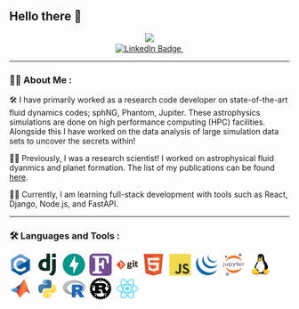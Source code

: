 ## Hello there 👋

<!--
**danelsender/danelsender** is a ✨ _special_ ✨ repository because its `README.md` (this file) appears on your GitHub profile.

Here are some ideas to get you started:

- 🔭 I’m currently working on ...
- 🌱 I’m currently learning ...
- 👯 I’m looking to collaborate on ...
- 🤔 I’m looking for help with ...
- 💬 Ask me about ...
- 📫 How to reach me: ...
- 😄 Pronouns: ...
- ⚡ Fun fact: ...
-->

<div id="header" align="center">
  <img src="https://media0.giphy.com/media/v1.Y2lkPTc5MGI3NjExZTd0cmpsMmZ3YzJ6anpvZDJvYzA2c3B4OTJneWdhbmdjbXJqYzl5bSZlcD12MV9pbnRlcm5hbF9naWZfYnlfaWQmY3Q9Zw/3ov9jNziFTMfzSumAw/giphy.webp" width="300"/>
</div>
<div id="linkedin badge" align="center">
  <a href="https://www.linkedin.com/in/daniel-elsender-4a248b325/">
    <img src="https://img.shields.io/badge/LinkedIn-blue?logo=linkedin&logoColor=white&style=for-the-badge" title="Daniel's LinkedIn profile" alt="LinkedIn Badge"/>
    <img src="https://komarev.com/ghpvc/?username=danelsender&style=flat-square&color=blue" alt=""/>
  </a>
</div>

---

### :man_technologist: About Me :
🛠️ I have primarily worked as a research code developer on state-of-the-art fluid dynamics codes; sphNG, Phantom, Jupiter. These astrophysics simulations are done on high performance computing (HPC) facilities. Alongside this I have worked on the data analysis of large simulation data sets to uncover the secrets within!

👨‍🔬 Previously, I was a research scientist! I worked on astrophysical fluid dyanmics and planet formation. The list of my publications can be found <a href="https://ui.adsabs.harvard.edu/search/q=author%3Aelsender"> here</a>.

👨‍🎓 Currently, I am learning full-stack development with tools such as React, Django, Node.js, and FastAPI.

---

### :hammer_and_wrench: Languages and Tools :
<div>
  <img src="https://github.com/devicons/devicon/blob/master/icons/c/c-original.svg" title="C" alt="C lang logo" height="40"/>&nbsp;
  <img src="https://github.com/devicons/devicon/blob/master/icons/django/django-plain.svg" title="Django" alt="Django logo" height="40"/>&nbsp;
  <img src="https://github.com/devicons/devicon/blob/master/icons/fastapi/fastapi-original.svg" title="fastAPI" alt="fastAPI logo" height="40"/>&nbsp;
  <img src="https://github.com/devicons/devicon/blob/master/icons/fortran/fortran-original.svg" title="FORTRAN" alt="FORTRAN logo" height="40"/>&nbsp;
  <img src="https://github.com/devicons/devicon/blob/master/icons/git/git-original-wordmark.svg" title="git" alt="git logo" height="40"/>&nbsp;
  <img src="https://github.com/devicons/devicon/blob/master/icons/html5/html5-original.svg" title="HTML5" alt="HTML" width="40" height="40"/>&nbsp;
  <img src="https://github.com/devicons/devicon/blob/master/icons/javascript/javascript-original.svg" title="JavaScript" alt="JavaScript" width="40" height="40"/>&nbsp;
  <img src="https://github.com/devicons/devicon/blob/master/icons/jquery/jquery-original.svg" title="jQuery" alt="jQuery logo" height="40"/>&nbsp;
  <img src="https://github.com/devicons/devicon/blob/master/icons/jupyter/jupyter-original-wordmark.svg" title="jupyter" alt="jupyter logo" height="40"/>&nbsp;
  <img src="https://github.com/devicons/devicon/blob/master/icons/linux/linux-original.svg" title="Linux" alt="Linux logo" height="40"/>&nbsp;
  <img src="https://github.com/devicons/devicon/blob/master/icons/matlab/matlab-original.svg" title="MATLAB" alt="MATLAB logo" height="40"/>&nbsp;
  <img src="https://github.com/devicons/devicon/blob/master/icons/python/python-original.svg" title="Python" alt="Python logo" height="40"/>&nbsp;
  <img src="https://github.com/devicons/devicon/blob/master/icons/r/r-original.svg" title="R" alt="R logo" height="40"/>&nbsp;
  <img src="https://github.com/devicons/devicon/blob/master/icons/rust/rust-original.svg" title="Rust" alt="Rust logo" height="40"/>&nbsp;
  <img src="https://github.com/devicons/devicon/blob/master/icons/react/react-original.svg" title="React" alt="React logo" height="40"/>
</div>



